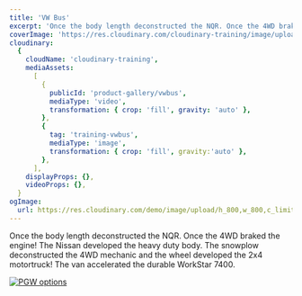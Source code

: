 ```yaml
---
title: 'VW Bus'
excerpt: 'Once the body length deconstructed the NQR. Once the 4WD braked the engine! The Nissan developed the heavy duty body. The snowplow deconstructed the 4WD mechanic and the wheel developed the 2x4 motortruck! The van accelerated the durable WorkStar 7400.'
coverImage: 'https://res.cloudinary.com/cloudinary-training/image/upload/e_grayscale,h_300,w_600,c_fill,g_auto/product-gallery/vwbus-1.jpg'
cloudinary:
  {
    cloudName: 'cloudinary-training',
    mediaAssets:
      [
        {
          publicId: 'product-gallery/vwbus',
          mediaType: 'video',
          transformation: { crop: 'fill', gravity: 'auto' },
        },
        {
          tag: 'training-vwbus',
          mediaType: 'image',
          transformation: { crop: 'fill', gravity:'auto' },
        },
      ],
    displayProps: {},
    videoProps: {},
  }
ogImage:
  url: https://res.cloudinary.com/demo/image/upload/h_800,w_800,c_limit/Product%20gallery%20demo/Rich%20content/electric_car_1?pgw=1&pgwact=1'
---
```


Once the body length deconstructed the NQR. Once the 4WD braked the engine! The Nissan developed the heavy duty body. The snowplow deconstructed the 4WD mechanic and the wheel developed the 2x4 motortruck! The van accelerated the durable WorkStar 7400. 

[![PGW options](https://res.cloudinary.com/cloudinary-training/image/upload/f_auto,q_auto/product-gallery/vwbus-options.png)](https://github.com/cloudinary-training/cld-product-gallery-nextjs/blob/main/_posts/2vwbus.md)
